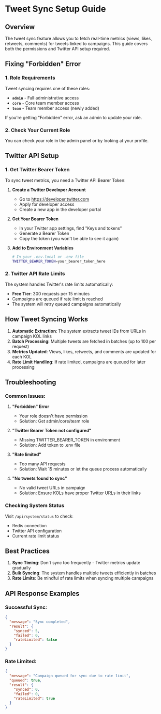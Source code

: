 # Tweet Sync Setup Guide

## Overview
The tweet sync feature allows you to fetch real-time metrics (views, likes, retweets, comments) for tweets linked to campaigns. This guide covers both the permissions and Twitter API setup required.

## Fixing "Forbidden" Error

### 1. Role Requirements
Tweet syncing requires one of these roles:
- **`admin`** - Full administrative access
- **`core`** - Core team member access
- **`team`** - Team member access (newly added)

If you're getting "Forbidden" error, ask an admin to update your role.

### 2. Check Your Current Role
You can check your role in the admin panel or by looking at your profile.

## Twitter API Setup

### 1. Get Twitter Bearer Token
To sync tweet metrics, you need a Twitter API Bearer Token:

1. **Create a Twitter Developer Account**
   - Go to https://developer.twitter.com
   - Apply for developer access
   - Create a new app in the developer portal

2. **Get Your Bearer Token**
   - In your Twitter app settings, find "Keys and tokens"
   - Generate a Bearer Token
   - Copy the token (you won't be able to see it again)

3. **Add to Environment Variables**
   ```bash
   # In your .env.local or .env file
   TWITTER_BEARER_TOKEN=your_bearer_token_here
   ```

### 2. Twitter API Rate Limits
The system handles Twitter's rate limits automatically:
- **Free Tier**: 300 requests per 15 minutes
- Campaigns are queued if rate limit is reached
- The system will retry queued campaigns automatically

## How Tweet Syncing Works

1. **Automatic Extraction**: The system extracts tweet IDs from URLs in campaign KOL links
2. **Batch Processing**: Multiple tweets are fetched in batches (up to 100 per request)
3. **Metrics Updated**: Views, likes, retweets, and comments are updated for each KOL
4. **Rate Limit Handling**: If rate limited, campaigns are queued for later processing

## Troubleshooting

### Common Issues:

1. **"Forbidden" Error**
   - Your role doesn't have permission
   - Solution: Get admin/core/team role

2. **"Twitter Bearer Token not configured"**
   - Missing TWITTER_BEARER_TOKEN in environment
   - Solution: Add token to .env file

3. **"Rate limited"**
   - Too many API requests
   - Solution: Wait 15 minutes or let the queue process automatically

4. **"No tweets found to sync"**
   - No valid tweet URLs in campaign
   - Solution: Ensure KOLs have proper Twitter URLs in their links

### Checking System Status
Visit `/api/system/status` to check:
- Redis connection
- Twitter API configuration
- Current rate limit status

## Best Practices

1. **Sync Timing**: Don't sync too frequently - Twitter metrics update gradually
2. **Bulk Syncing**: The system handles multiple tweets efficiently in batches
3. **Rate Limits**: Be mindful of rate limits when syncing multiple campaigns

## API Response Examples

### Successful Sync:
```json
{
  "message": "Sync completed",
  "result": {
    "synced": 5,
    "failed": 0,
    "rateLimited": false
  }
}
```

### Rate Limited:
```json
{
  "message": "Campaign queued for sync due to rate limit",
  "queued": true,
  "result": {
    "synced": 0,
    "failed": 0,
    "rateLimited": true
  }
}
``` 